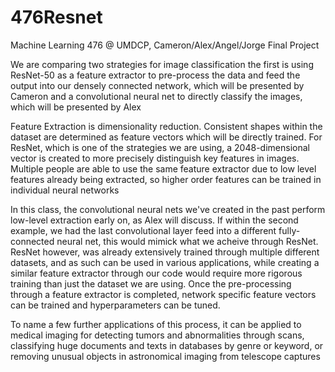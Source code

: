 # 476Resnet
Machine Learning 476 @ UMDCP, Cameron/Alex/Angel/Jorge Final Project

We are comparing two strategies for image classification
the first is using ResNet-50 as a feature extractor to pre-process the data and feed the output into our densely connected network, which will be presented by Cameron
and a convolutional neural net to directly classify the images, which will be presented by Alex

Feature Extraction is dimensionality reduction.
Consistent shapes within the dataset are determined as feature vectors which will be directly trained. For ResNet, which is one of the strategies we are using, a 2048-dimensional vector is created to more precisely distinguish key features in images.
Multiple people are able to use the same feature extractor due to low level features already being extracted, so higher order features can be trained in individual neural networks

In this class, the convolutional neural nets we've created in the past perform low-level extraction early on, as Alex will discuss. If within the second example, we had the last convolutional layer feed into a different fully-connected neural net, this would mimick what we acheive through ResNet.
ResNet however, was already extensively trained through multiple different datasets, and as such can be used in various applications, while creating a similar feature extractor through our code would require more rigorous training than just the dataset we are using.
Once the pre-processing through a feature extractor is completed, network specific feature vectors can be trained and hyperparameters can be tuned.


To name a few further applications of this process, it can be applied to medical imaging for detecting tumors and abnormalities through scans, classifying huge documents and texts in databases by genre or keyword, or removing unusual objects in astronomical imaging from telescope captures
